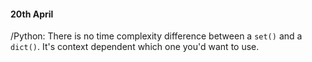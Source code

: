 #### 20th April
/Python: There is no time complexity difference between a `set()` and a `dict()`. It's context dependent which one you'd want to use.